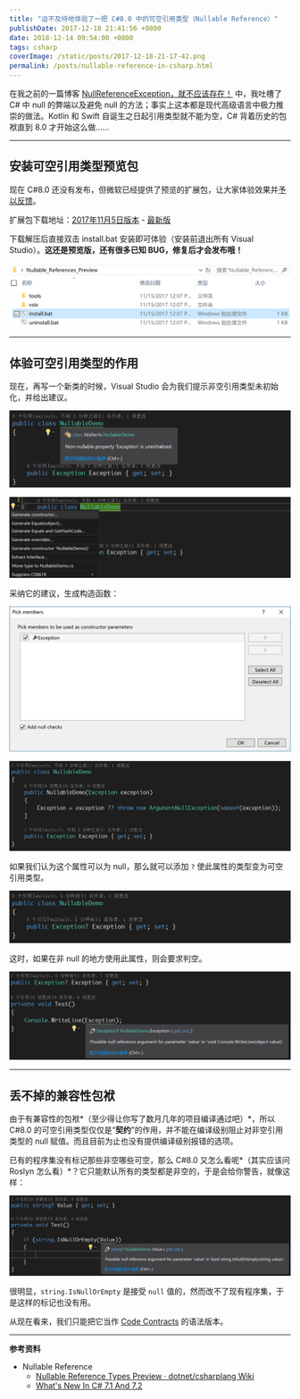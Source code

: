 ```yaml
---
title: "迫不及待地体验了一把 C#8.0 中的可空引用类型（Nullable Reference）"
publishDate: 2017-12-18 21:41:56 +0800
date: 2018-12-14 09:54:00 +0800
tags: csharp
coverImage: /static/posts/2017-12-18-21-17-42.png
permalink: /posts/nullable-reference-in-csharp.html
---
```


在我之前的一篇博客 [NullReferenceException，就不应该存在！](/post/wipe-out-null-reference-exception) 中，我吐槽了 C# 中 null 的弊端以及避免 null 的方法；事实上这本都是现代高级语言中极力推崇的做法。Kotlin 和 Swift 自诞生之日起引用类型就不能为空，C# 背着历史的包袱直到 8.0 才开始这么做……

---

<p id="toc"></p>

## 安装可空引用类型预览包

现在 C#8.0 还没有发布，但微软已经提供了预览的扩展包，让大家体验效果并[予以反馈](https://github.com/dotnet/csharplang/wiki/Nullable-Reference-Types-Preview#feedback)。

扩展包下载地址：[2017年11月5日版本](https://roslyninfra.blob.core.windows.net/compilers/nonnull/Roslyn_Nullable_References_Preview_11152017.zip) - [最新版](https://github.com/dotnet/csharplang/wiki/Nullable-Reference-Types-Preview#installing)

下载解压后直接双击 install.bat 安装即可体验（安装前退出所有 Visual Studio）。**这还是预览版，还有很多已知 BUG，修复后才会发布哦！**

![安装](/static/posts/2017-12-18-21-17-42.png)

---

## 体验可空引用类型的作用

现在，再写一个新类的时候，Visual Studio 会为我们提示非空引用类型未初始化，并给出建议。

![建议](/static/posts/2017-12-18-21-22-30.png)

![修改](/static/posts/2017-12-18-21-24-34.png)

采纳它的建议，生成构造函数：

![生成构造函数](/static/posts/2017-12-18-21-25-23.png)

![生成的构造函数](/static/posts/2017-12-18-21-25-55.png)

如果我们认为这个属性可以为 null，那么就可以添加 `?` 使此属性的类型变为可空引用类型。

![可空引用类型](/static/posts/2017-12-18-21-27-44.png)

这时，如果在非 null 的地方使用此属性，则会要求判空。

![可空引用类型使用前需要判空](/static/posts/2017-12-18-21-29-35.png)

---

## 丢不掉的兼容性包袱

由于有兼容性的包袱*（至少得让你写了数月几年的项目编译通过吧）*，所以 C#8.0 的可空引用类型仅仅是“**契约**”的作用，并不能在编译级别阻止对非空引用类型的 null 赋值。而且目前为止也没有提供编译级别报错的选项。

已有的程序集没有标记那些非空哪些可空，那么 C#8.0 又怎么看呢*（其实应该问 Roslyn 怎么看）*？它只能默认所有的类型都是非空的，于是会给你警告，就像这样：

![已有程序集的警告](/static/posts/2017-12-18-21-39-41.png)

很明显，`string.IsNullOrEmpty` 是接受 `null` 值的，然而改不了现有程序集，于是这样的标记也没有用。

从现在看来，我们只能把它当作 [Code Contracts](https://docs.microsoft.com/en-us/dotnet/framework/debug-trace-profile/code-contracts?wt.mc_id=MVP) 的语法版本。

---

**参考资料**

- Nullable Reference
    - [Nullable Reference Types Preview · dotnet/csharplang Wiki](https://github.com/dotnet/csharplang/wiki/Nullable-Reference-Types-Preview)
    - [What's New In C# 7.1 And 7.2](http://www.c-sharpcorner.com/article/whats-new-in-c-sharp-7-1-and-7-2/)


